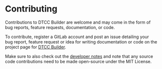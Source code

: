 # Contributing

Contributions to DTCC Builder are welcome and may come in the form of
bug reports, feature requests, documentation, or code.

To contribute, register a GitLab account and post an issue detailing
your bug report, feature request or idea for writing documentation or
code on the project page for
[DTCC Builder](https://gitlab.com/dtcc-platform/dtcc-builder).

Make sure to also check out the [developer notes](development.md) and
note that any source code contributions need to be made open-source
under the MIT License.
